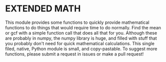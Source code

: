 EXTENDED MATH
=============
This module provides some functions to
quickly provide mathematical functions to do
things that would require time to do normally. Find the mean or gcf with a
simple function call that does all that for you.
Although these are probably in numpy, the numpy library is huge, and filled with
stuff that you probably don't need for quick mathematical calculations. This single filed,
native, Python module is small, and copy-pastable. To suggest more functions, please submit a request in issues
or make a pull request!
